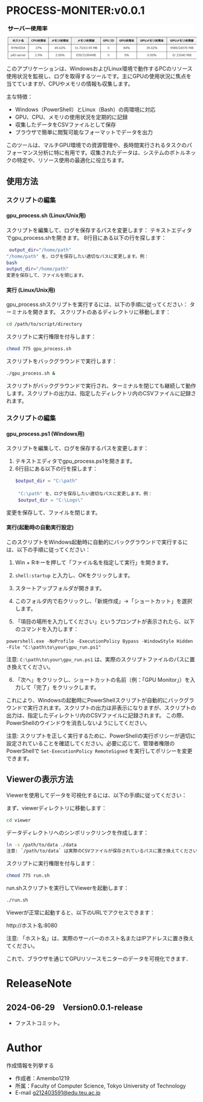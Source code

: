 # PROCESS-MONITER:v0.0.1
![image](fig/moniter.png)
このアプリケーションは、WindowsおよびLinux環境で動作するPCのリソース使用状況を監視し、ログを取得するツールです。主にGPUの使用状況に焦点を当てていますが、CPUやメモリの情報も収集します。

主な特徴：
- Windows（PowerShell）とLinux（Bash）の両環境に対応
- GPU、CPU、メモリの使用状況を定期的に記録
- 収集したデータをCSVファイルとして保存
- ブラウザで簡単に閲覧可能なフォーマットでデータを出力

このツールは、マルチGPU環境での資源管理や、長時間実行されるタスクのパフォーマンス分析に特に有用です。収集されたデータは、システムのボトルネックの特定や、リソース使用の最適化に役立ちます。
## 使用方法
### スクリプトの編集

#### gpu_process.sh (Linux/Unix用)
スクリプトを編集して、ログを保存するパスを変更します：
テキストエディタでgpu_process.shを開きます。
8行目にある以下の行を探します：
```bash
 output_dir="/home/path"
"/home/path" を、ログを保存したい適切なパスに変更します。例：
bash
output_dir="/home/path"
変更を保存して、ファイルを閉じます。
```
#### 実行 (Linux/Unix用)
gpu_process.shスクリプトを実行するには、以下の手順に従ってください：
ターミナルを開きます。
スクリプトのあるディレクトリに移動します：
```bash
cd /path/to/script/directory
```
スクリプトに実行権限を付与します：
```bash
chmod 775 gpu_process.sh
```
スクリプトをバックグラウンドで実行します：
```bash
./gpu_process.sh &
```
スクリプトがバックグラウンドで実行され、ターミナルを閉じても継続して動作します。スクリプトの出力は、指定したディレクトリ内のCSVファイルに記録されます。

### スクリプトの編集
#### gpu_process.ps1 (Windows用)

スクリプトを編集して、ログを保存するパスを変更します：

1. テキストエディタでgpu_process.ps1を開きます。
2. 6行目にある以下の行を探します：
   ```powershell
   $output_dir = "C:\path"

    "C:\path" を、ログを保存したい適切なパスに変更します。例：
    $output_dir = "C:\Logs\"
変更を保存して、ファイルを閉じます。


#### 実行(起動時の自動実行設定)

このスクリプトをWindows起動時に自動的にバックグラウンドで実行するには、以下の手順に従ってください：

1. Win + Rキーを押して「ファイル名を指定して実行」を開きます。

2. `shell:startup` と入力し、OKをクリックします。

3. スタートアップフォルダが開きます。

4. このフォルダ内で右クリックし、「新規作成」→「ショートカット」を選択します。

5. 「項目の場所を入力してください」というプロンプトが表示されたら、以下のコマンドを入力します：
```
powershell.exe -NoProfile -ExecutionPolicy Bypass -WindowStyle Hidden -File "C:\path\to\your\gpu_run.ps1"
```

注意: `C:\path\to\your\gpu_run.ps1` は、実際のスクリプトファイルのパスに置き換えてください。

6. 「次へ」をクリックし、ショートカットの名前（例：「GPU Monitor」）を入力して「完了」をクリックします。

これにより、Windowsの起動時にPowerShellスクリプトが自動的にバックグラウンドで実行されます。スクリプトの出力は非表示になりますが、スクリプトの出力は、指定したディレクトリ内のCSVファイルに記録されます。
この際、PowerShellのウインドウを消去しないようにしてください。


注意: スクリプトを正しく実行するために、PowerShellの実行ポリシーが適切に設定されていることを確認してください。必要に応じて、管理者権限のPowerShellで `Set-ExecutionPolicy RemoteSigned` を実行してポリシーを変更できます。

## Viewerの表示方法

Viewerを使用してデータを可視化するには、以下の手順に従ってください：

まず、viewerディレクトリに移動します：
```bash
cd viewer
```
データディレクトリへのシンボリックリンクを作成します：


```bash
ln -s /path/to/data ./data
注意: `/path/to/data` は実際のCSVファイルが保存されているパスに置き換えてください。
```
スクリプトに実行権限を付与します：
```bash
chmod 775 run.sh
```
run.shスクリプトを実行してViewerを起動します：
```bash 
./run.sh
```
Viewerが正常に起動すると、以下のURLでアクセスできます：

http://ホスト名:8080 

注意: 「ホスト名」は、実際のサーバーのホスト名またはIPアドレスに置き換えてください。

これで、ブラウザを通じてGPUリソースモニターのデータを可視化できます．

# ReleaseNote
## 2024-06-29　Version0.0.1-release
* ファストコミット。

# Author
作成情報を列挙する

* 作成者：Amembo1219
* 所属：Faculty of Computer Science, Tokyo University of Technology 
* E-mail g212403591@edu.teu.ac.jp